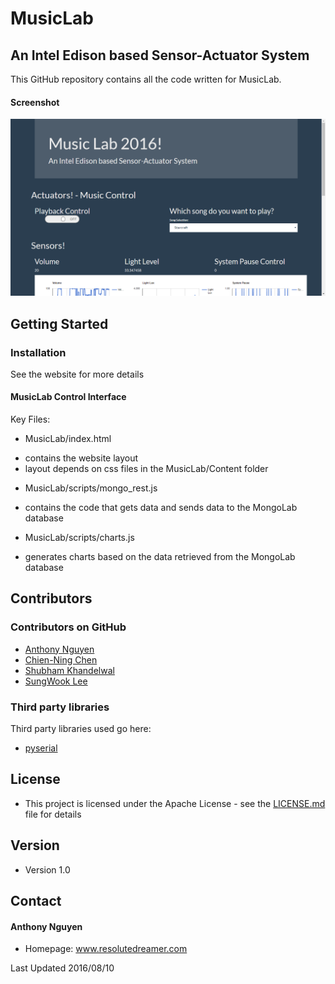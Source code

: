MusicLab
======
## An Intel Edison based Sensor-Actuator System
This GitHub repository contains all the code written for MusicLab.
 
#### Screenshot
![screenshot](/MusicLabAssets/screenshots/ss1.png)
## Getting Started

### Installation
See the website for more details

#### MusicLab Control Interface
Key Files:
- MusicLab/index.html
 * contains the website layout
 * layout depends on css files in the MusicLab/Content folder
- MusicLab/scripts/mongo_rest.js
 * contains the code that gets data and sends data to the MongoLab database
- MusicLab/scripts/charts.js
 * generates charts based on the data retrieved from the MongoLab database

## Contributors

### Contributors on GitHub
* [Anthony Nguyen](https://github.com/resolutedreamer)
* [Chien-Ning Chen]()
* [Shubham Khandelwal]()
* [SungWook Lee]()

### Third party libraries
Third party libraries used go here:
*  [pyserial](https://github.com/pyserial/pyserial)

## License 
* This project is licensed under the Apache License - see the [LICENSE.md](https://github.com/resolutedreamer/Impulse/blob/master/LICENSE) file for details

## Version 
* Version 1.0

## Contact
#### Anthony Nguyen
* Homepage: www.resolutedreamer.com


Last Updated 2016/08/10
